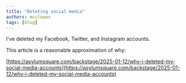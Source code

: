 ```yaml
---
title: "Deleting social media"
authors: mcclowes
tags: [blog]
---
```


I've deleted my Facebook, Twitter, and Instagram accounts.

<!--truncate-->

This article is a reasonable approximation of why:

[https://asylumsquare.com/backstage/2025-01-12/why-i-deleted-my-social-media-accounts](https://asylumsquare.com/backstage/2025-01-12/why-i-deleted-my-social-media-accounts)